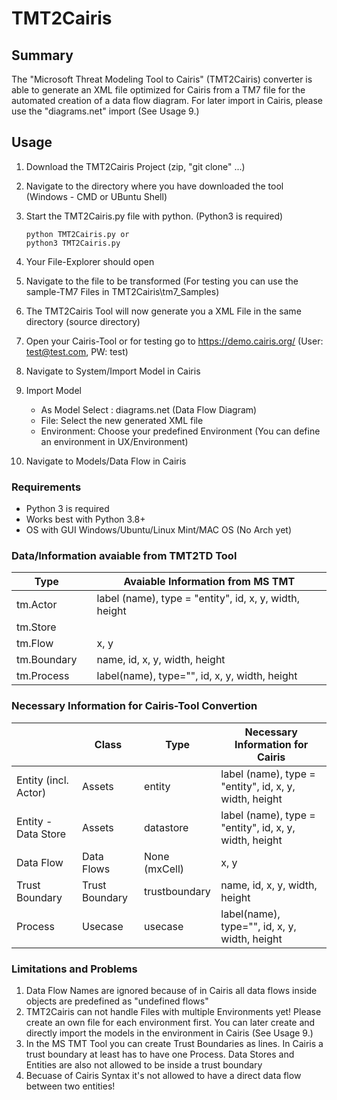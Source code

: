 # TMT2Cairis
## Summary
The "Microsoft Threat Modeling Tool to Cairis" (TMT2Cairis) converter is able to generate an XML file optimized for 
Cairis from a TM7 file for the automated creation of a data flow diagram. For later import in Cairis, please use 
the "diagrams.net" import (See Usage 9.)

## Usage
1. Download the TMT2Cairis Project (zip, "git clone" ...)
2. Navigate to the directory where you have downloaded the tool (Windows - CMD or UBuntu Shell)
3. Start the TMT2Cairis.py file with python. (Python3 is required)
            
    ```console
    python TMT2Cairis.py or
    python3 TMT2Cairis.py
    ```
4. Your File-Explorer should open
5. Navigate to the file to be transformed (For testing you can use the sample-TM7 Files in TMT2Cairis\tm7_Samples)
6. The TMT2Cairis Tool will now generate you a XML File in the same directory (source directory)
7. Open your Cairis-Tool or for testing go to https://demo.cairis.org/ (User: test@test.com, PW: test)
8. Navigate to System/Import Model in Cairis
9. Import Model
    - As Model Select : diagrams.net (Data Flow Diagram)
    - File: Select the new generated XML file
    - Environment: Choose your predefined Environment (You can define an environment in UX/Environment)
10. Navigate to Models/Data Flow in Cairis

### Requirements
- Python 3 is required
- Works best with Python 3.8+
- OS with GUI Windows/Ubuntu/Linux Mint/MAC OS (No Arch yet)

### Data/Information avaiable from TMT2TD Tool

|Type                |              |         Avaiable Information from MS TMT               |
|--------------------|--------------|--------------------------------------------------------|
| tm.Actor           |              | label (name), type = "entity", id, x, y, width, height |
| tm.Store           |              |                                                        | 
| tm.Flow            |              | x, y                                                   |
| tm.Boundary        |              | name, id, x, y, width, height                          |
| tm.Process         |              | label(name), type="", id, x, y, width, height          |  



### Necessary Information for Cairis-Tool Convertion
|                    |Class              |Type          |              Necessary Information for Cairis          |
|--------------------|-------------------|--------------|--------------------------------------------------------|
|Entity (incl. Actor)|Assets             |entity        | label (name), type = "entity", id, x, y, width, height |
|Entity - Data Store |Assets             |datastore     | label (name), type = "entity", id, x, y, width, height |
|Data Flow           |Data Flows         |None (mxCell) | x, y                                                   |
|Trust Boundary      |Trust Boundary     |trustboundary | name, id, x, y, width, height                          |
|Process             |Usecase            |usecase       | label(name), type="", id, x, y, width, height          |  
   
   
   
### Limitations and Problems
1. Data Flow Names are ignored because of in Cairis all data flows inside objects are predefined as "undefined flows"
2. TMT2Cairis can not handle Files with multiple Environments yet! Please create an own file for each environment first. 
You can later create and directly import the models in the environment in Cairis (See Usage 9.)
3. In the MS TMT Tool you can create Trust Boundaries as lines. In Cairis a trust boundary at least has to have one 
Process. Data Stores and Entities are also not allowed to be inside a trust boundary
4. Becuase of Cairis Syntax it's not allowed to have a direct data flow between two entities! 


